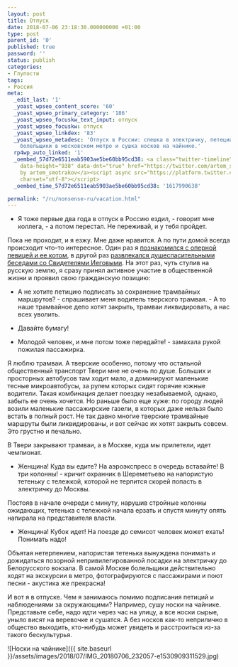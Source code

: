 ```yaml
---
layout: post
title: Отпуск
date: 2018-07-06 23:18:30.000000000 +01:00
type: post
parent_id: '0'
published: true
password: ''
status: publish
categories:
- Глупости
tags:
- Россия
meta:
  _edit_last: '1'
  _yoast_wpseo_content_score: '60'
  _yoast_wpseo_primary_category: '186'
  _yoast_wpseo_focuskw_text_input: отпуск
  _yoast_wpseo_focuskw: отпуск
  _yoast_wpseo_linkdex: '83'
  _yoast_wpseo_metadesc: 'Отпуск в России: спешка в электричку, петеции в защиту трамваев,
    болельщики в московском метро и сушка носков на чайнике.'
  rp4wp_auto_linked: '1'
  _oembed_57d72e6511eab5903ae5be60bb95cd38: <a class="twitter-timeline" data-width="625"
    data-height="938" data-dnt="true" href="https://twitter.com/artem_smotrakov?ref_src=twsrc%5Etfw">Tweets
    by artem_smotrakov</a><script async src="https://platform.twitter.com/widgets.js"
    charset="utf-8"></script>
  _oembed_time_57d72e6511eab5903ae5be60bb95cd38: '1617990638'

permalink: "/ru/nonsense-ru/vacation.html"
---
```

- Я тоже первые два года в отпуск в Россию ездил, - говорит мне коллега, - а потом перестал. Не переживай, и у тебя пройдет.

Пока не проходит, и я езжу. Мне даже нравится. А по пути домой всегда происходит что-то интересное. Один раз я [познакомился с оперной певицей и ее котом](/ru/travel/new-york-city-and-opera-singer.html), в другой раз [развлекался душеспасительными беседами со Свидетелями Иеговыми](/ru/nonsense-ru/meet-us-everywhere.html). На этот раз, чуть ступив на русскую землю, я сразу принял активное участие в общественной жизни и проявил свою гражданскую позицию:

<!--more-->

- А не хотите петицию подписать за сохранение трамвайных маршрутов? - спрашивает меня водитель тверского трамвая. - А то наше трамвайное депо хотят закрыть, трамваи ликвидировать, а нас всех уволить.

- Давайте бумагу!

- Молодой человек, и мне потом тоже передайте! - замахала рукой пожилая пассажирка.

Я люблю трамваи. А тверские особенно, потому что остальной общественный транспорт Твери мне не очень по душе. Больших и просторных автобусов там ходит мало, а доминируют маленькие тесные микроавтобусы, за рулем которых сидят горячие южные водители. Такая комбинация делает поездку незабываемой, однако, забыть ее очень хочется. Но раньше было еще хуже: по городу людей возили маленькие пассажирские газели, в которых даже нельзя было встать в полный рост. Не так давно многие тверские трамвайные маршруты были ликвидированы, и вот сейчас их хотят закрыть совсем. Это грустно и печально.

В Твери закрывают трамваи, а в Москве, куда мы прилетели, идет чемпионат.

- Женщина! Куда вы едите? На аэроэкспресс в очередь вставайте! В три колонны! - кричит охранник в Шереметьево на напористую тетеньку с тележкой, которой не терпится скорей попасть в электричку до Москвы.

Постояв в начале очереди с минуту, нарушив стройные колонны ожидающих, тетенька с тележкой начала ерзать и спустя минуту опять напирала на представителя власти.

- Женщина! Кубок идет! На поезде до семисот человек может ехать! Понимать надо!

Объятая нетерпением, напористая тетенька вынуждена понимать и дожидаться позорной непривилегированной посадки на электричку до Белорусского вокзала.&nbsp;В самой Москве болельщики действительно ходят на экскурсии в метро, фотографируются с пассажирами и поют песни - акустика же прекрасна!

И вот я в отпуске. Чем я занимаюсь помимо подписания петиций и наблюдениями за окружающими? Например, сушу носки на чайнике. Представьте себе, надо идти через час на улицу, а все носки сырые, уныло висят на веревочке и сушатся. А без носков как-то неприлично в общество выходить, кто-нибудь может увидеть и расстроиться из-за такого бескультурья.

![Носки на чайнике]({{ site.baseurl }}/assets/images/2018/07/IMG_20180706_232057-e1530909311529.jpg)

